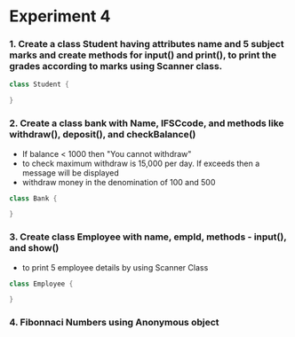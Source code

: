 # Experiment 4

### 1. Create a class Student having attributes name and 5 subject marks and create methods for input() and print(), to print the grades according to marks using Scanner class.

```java
class Student {

}
```

### 2. Create a class bank with Name, IFSCcode, and methods like withdraw(), deposit(), and checkBalance()
* If balance < 1000 then "You cannot withdraw"   
* to check maximum withdraw is 15,000 per day. If exceeds then a message will be displayed
* withdraw money in the denomination of 100 and 500

```java
class Bank {

}
```

### 3. Create class Employee with name, empId, methods - input(), and show()
* to print 5 employee details by using Scanner Class

```java
class Employee {

}
```

### 4. Fibonnaci Numbers using Anonymous object